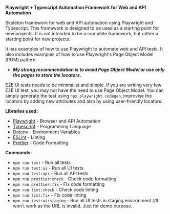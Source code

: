 **Playwright + Typescript Automation Framework for Web and API Automation**

Skeleton framework for web and API automation using Playwright and Typescript. This framework is designed to be used as a starting point for new projects. It is not intended to be a complete framework, but rather a starting point for new projects. 

It has examples of how to use Playwright to automate web and API tests. It also includes examples of how to use Playwright's Page Object Model (POM) pattern.

* **_My strong recommendation is to avoid Page Object Model or use only the pages to store the locators._**

E2E UI tests needs to be minimalist and simple. If you are writing very few E2E UI test, you may not have the need to use Page Object Model. You can simply generate the test using `npx playwright codegen`, improvise the locators by adding new attributes and also by using user-friendly locators.


**Libraries used:**
- [Playwright](https://playwright.dev/) - Browser and API Automation
- [Typescript](https://www.typescriptlang.org/) - Programming Language
- [Dotenv](https://www.npmjs.com/package/dotenv) - Environment Variables
- [ESLint](https://eslint.org/) - Linting
- [Prettier](https://prettier.io/) - Code Formatting

**Commands:**

- `npm run test` - Run all tests
- `npm run test:ui` - Run all UI tests
- `npm run test:api` - Run all API tests
- `npm run prettier:check` - Check code formatting
- `npm run prettier:fix` - Fix code formatting
- `npm run lint:check` - Check code linting
- `npm run lint:fix` - Fix code linting
- `npm run test:ui:staging` - Run all UI tests in staging environment //It won't work as the URL is invalid. Just for demo purpose.


